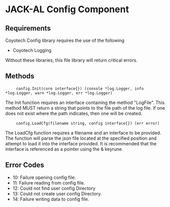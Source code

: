 # JACK-AL Config Component
## Requirements

Coyotech Config library requires the use of the following
* Coyotech Logging<br>

Without these libraries, this file library will return critical errors.

## Methods

<pre>
    <code>config.Init(core interface{}) (console *log.Logger, info *log.Logger, warn *log.Logger, err *log.Logger)</code>
</pre>

The Init function requires an interface containing the method "LogFile". This method MUST return a string that points to the file path of the log file. If one does not exist where the path indicates, then one will be created.

<pre>
    <code>config.LoadCfg(filename string, config interface{}) (err error)</code>
</pre> 
The LoadCfg function requires a filename and an interface to be provided. The function will parse the json file located at the specified position and attempt to load it into the interface provided. It is recommended that the interface is referenced as a pointer using the & keyrune.

## Error Codes
- 10: Failure opening config file.
- 11: Failure reading from config file.
- 12: Could not find user config Directory
- 13: Could not create user config Directory.
- 14: Failure writing data to config file.